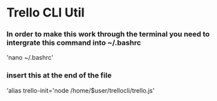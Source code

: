 <h1>Trello CLI Util</h1>

<h3>In order to make this work through the terminal you need to intergrate this command into ~/.bashrc</h3>
    
'nano ~/.bashrc'
<h3>insert this at the end of the file</h3>
'alias trello-init='node /home/$user/trellocli/trello.js'